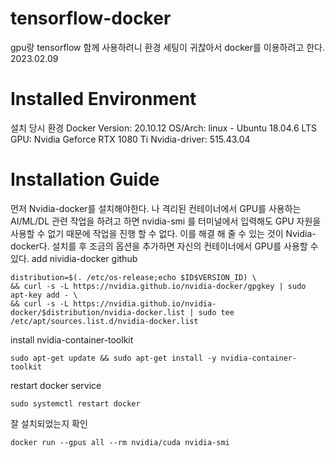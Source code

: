 # tensorflow-docker
gpu랑 tensorflow 함께 사용하려니 환경 세팅이 귀찮아서 docker를 이용하려고 한다.
2023.02.09

# Installed Environment
설치 당시 환경
Docker Version: 20.10.12
OS/Arch: linux - Ubuntu 18.04.6 LTS
GPU: Nvidia Geforce RTX 1080 Ti
Nvidia-driver: 515.43.04 

# Installation Guide
먼저 Nvidia-docker를 설치해야한다.
나 격리된 컨테이너에서 GPU를 사용하는 AI/ML/DL 관련 작업을 하려고 하면 nvidia-smi 를 터미널에서 입력해도 GPU 자원을 사용할 수 없기 때문에 작업을 진행 할 수 없다. 이를 해결 해 줄 수 있는 것이 Nvidia-docker다. 설치를 후 조금의 옵션을 추가하면 자신의 컨테이너에서 GPU를 사용할 수 있다.
add nividia-docker github
```
distribution=$(. /etc/os-release;echo $ID$VERSION_ID) \
&& curl -s -L https://nvidia.github.io/nvidia-docker/gpgkey | sudo apt-key add - \
&& curl -s -L https://nvidia.github.io/nvidia-docker/$distribution/nvidia-docker.list | sudo tee /etc/apt/sources.list.d/nvidia-docker.list
```
install nvidia-container-toolkit
```
sudo apt-get update && sudo apt-get install -y nvidia-container-toolkit
```
restart docker service
```
sudo systemctl restart docker
```
잘 설치되었는지 확인
```
docker run --gpus all --rm nvidia/cuda nvidia-smi
```
